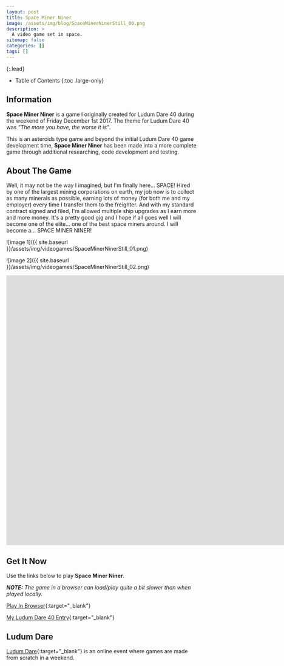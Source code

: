 ```yaml
---
layout: post
title: Space Miner Niner
image: /assets/img/blog/SpaceMinerNinerStill_00.png
description: >
  A video game set in space.
sitemap: false
categories: []
tags: []
---
```


{:.lead}

- Table of Contents
{:toc .large-only}

## Information

**Space Miner Niner** is a game I originally created for Ludum Dare 40 during the weekend of Friday December 1st 2017.  The theme for Ludum Dare 40 was *"The more you have, the worse it is"*.  

This is an asteroids type game and beyond the initial Ludum Dare 40 game development time, **Space Miner Niner** has been made into a more complete game through additional researching, code development and testing.

## About The Game

Well, it may not be the way I imagined, but I'm finally here... SPACE!
Hired by one of the largest mining corporations on earth, my job now is to collect as many minerals as possible, earning lots of money (for both me and my employer) every time I transfer them to the freighter.  And with my standard contract signed and filed, I'm allowed multiple ship upgrades as I earn more and more money.  It's a pretty good gig and I hope if all goes well I will become one of the elite... one of the best space miners around.  I will become a...
SPACE MINER NINER!

![image 1]({{ site.baseurl }}/assets/img/videogames/SpaceMinerNinerStill_01.png)

![image 2]({{ site.baseurl }}/assets/img/videogames/SpaceMinerNinerStill_02.png)

<div class="lead aspect-ratio sixteen-nine">
          
<iframe width="1903" height="711" src="https://www.youtube.com/embed/CO2p3XXyolo" frameborder="0" allow="accelerometer; autoplay; clipboard-write; encrypted-media; gyroscope; picture-in-picture" allowfullscreen></iframe>

</div>

## Get It Now

Use the links below to play **Space Miner Niner**.

***NOTE:***  *The game in a browser can load/play quite a bit slower than when played locally.*

[Play In Browser](https://jeffreychaplin.github.io/SpaceMinerNiner/){:target="_blank"}

[My Ludum Dare 40 Entry](https://ldjam.com/events/ludum-dare/40/space-miner-niner){:target="_blank"}

## Ludum Dare

[Ludum Dare](https://ldjam.com/){:target="_blank"} is an online event where games are made from scratch in a weekend.
